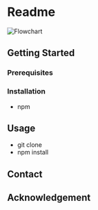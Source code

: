 # Readme


![Flowchart](https://github.com/KevinTung/sales-assistant/blob/main/assets/Flowchart.jpg)

## Getting Started 

### Prerequisites



### Installation

- npm 





## Usage 

- git clone 
- npm install 



## Contact 



## Acknowledgement



